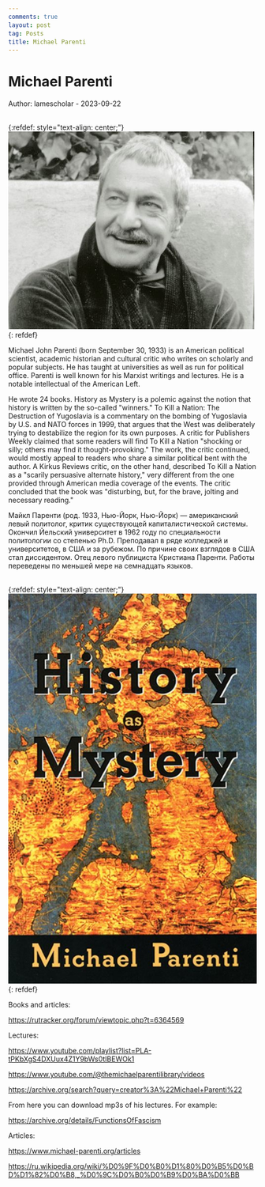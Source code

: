 ```yaml
---
comments: true
layout: post
tag: Posts
title: Michael Parenti
---
```


# Michael Parenti

Author: lamescholar - 2023-09-22
<br><br>

{:refdef: style="text-align: center;"}
![Parenti](/images/parenti.jpg)
{: refdef}
<br>

Michael John Parenti (born September 30, 1933) is an American political scientist, academic historian and cultural critic who writes on scholarly and popular subjects. He has taught at universities as well as run for political office. Parenti is well known for his Marxist writings and lectures. He is a notable intellectual of the American Left.

He wrote 24 books. History as Mystery is a polemic against the notion that history is written by the so-called "winners." To Kill a Nation: The Destruction of Yugoslavia is a commentary on the bombing of Yugoslavia by U.S. and NATO forces in 1999, that argues that the West was deliberately trying to destabilize the region for its own purposes. A critic for Publishers Weekly claimed that some readers will find To Kill a Nation "shocking or silly; others may find it thought-provoking." The work, the critic continued, would mostly appeal to readers who share a similar political bent with the author. A Kirkus Reviews critic, on the other hand, described To Kill a Nation as a "scarily persuasive alternate history," very different from the one provided through American media coverage of the events. The critic concluded that the book was "disturbing, but, for the brave, jolting and necessary reading."

Майкл Паренти (род. 1933, Нью-Йорк, Нью-Йорк) — американский левый политолог, критик существующей капиталистической системы. Окончил Йельский университет в 1962 году по специальности политологии со степенью Ph.D. Преподавал в ряде колледжей и университетов, в США и за рубежом. По причине своих взглядов в США стал диссидентом. Отец левого публициста Кристиана Паренти. Работы переведены по меньшей мере на семнадцать языков.
<br><br>

{:refdef: style="text-align: center;"}
![Mystery](/images/mystery.jpg)
{: refdef}
<br>

Books and articles:

<https://rutracker.org/forum/viewtopic.php?t=6364569>

Lectures:

<https://www.youtube.com/playlist?list=PLA-tPKbXgS4DXUux4Z1Y9bWs0tIBEWOk1>

<https://www.youtube.com/@themichaelparentilibrary/videos>

<https://archive.org/search?query=creator%3A%22Michael+Parenti%22>

From here you can download mp3s of his lectures. For example:

<https://archive.org/details/FunctionsOfFascism>

Articles:

<https://www.michael-parenti.org/articles>

<https://ru.wikipedia.org/wiki/%D0%9F%D0%B0%D1%80%D0%B5%D0%BD%D1%82%D0%B8,_%D0%9C%D0%B0%D0%B9%D0%BA%D0%BB>